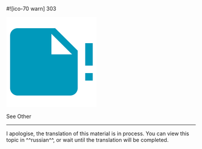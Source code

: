 
#![ico-70 warn] 303

![](images/not-translated.svg)

See Other

----------

I apologise, the translation of this material is in process.
You can view this topic in ^^russian^^, or wait until the translation will be completed.
